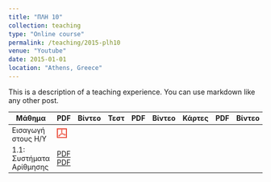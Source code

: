 ```yaml
---
title: "ΠΛΗ 10"
collection: teaching
type: "Online course"
permalink: /teaching/2015-plh10
venue: "Youtube"
date: 2015-01-01
location: "Athens, Greece"
---
```


This is a description of a teaching experience. You can use markdown like any other post.

| Μάθημα | PDF | Βίντεο | Τεστ | PDF | Βίντεο | Κάρτες | PDF | Βίντεο|
| --- | --- | --- | --- | --- | --- | --- | --- | ---|
| Εισαγωγή στους Η/Υ | <a href="https://www.slideshare.net/DimitrisPsounis/10-1-54148007" target="_blank"><img src="images/pdf20.png"></a> |  |  |  |  |  |  |  |
| 1.1: Συστήματα Αρίθμησης | [PDF](https://www.slideshare.net/DimitrisPsounis/10-11-52387385) [PDF](https://www.slideshare.net/DimitrisPsounis/10-11-53502905) |  |  |  |  |  |  |  |
